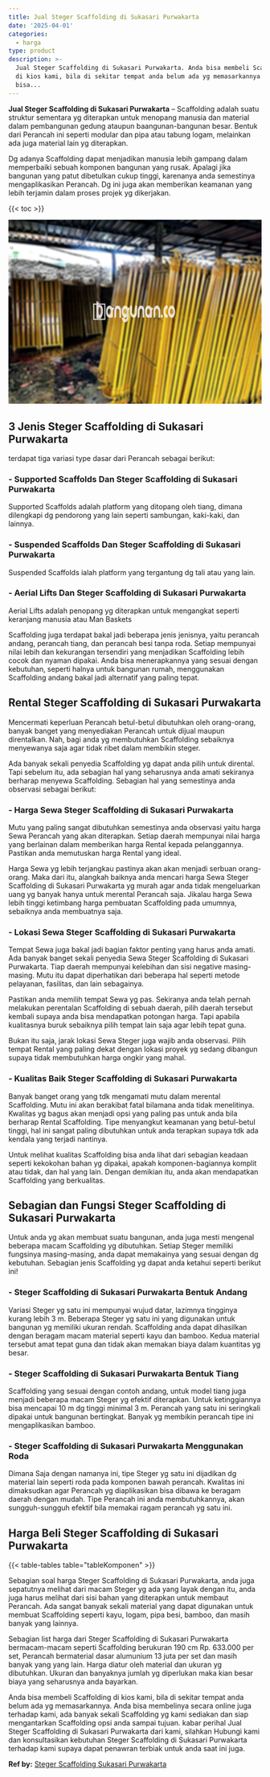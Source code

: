 ```yaml
---
title: Jual Steger Scaffolding di Sukasari Purwakarta
date: '2025-04-01'
categories:
  - harga
type: product
description: >-
  Jual Steger Scaffolding di Sukasari Purwakarta. Anda bisa membeli Scaffolding
  di kios kami, bila di sekitar tempat anda belum ada yg memasarkannya. Anda
  bisa...
---
```


**Jual Steger Scaffolding di Sukasari Purwakarta** – Scaffolding adalah suatu struktur sementara yg diterapkan untuk menopang manusia dan material dalam pembangunan gedung ataupun baangunan-bangunan besar. Bentuk dari Perancah ini seperti modular dan pipa atau tabung logam, melainkan ada juga material lain yg diterapkan.

Dg adanya Scaffolding dapat menjadikan manusia lebih gampang dalam memperbaiki sebuah komponen bangunan yang rusak. Apalagi jika bangunan yang patut dibetulkan cukup tinggi, karenanya anda semestinya mengaplikasikan Perancah. Dg ini juga akan memberikan keamanan yang lebih terjamin dalam proses projek yg dikerjakan.

{{< toc >}}

![Jual Steger Scaffolding di Sukasari Purwakarta](/images/sewa-scaffolding-steger-11.png)

## 3 Jenis Steger Scaffolding di Sukasari Purwakarta

terdapat tiga variasi type dasar dari Perancah sebagai berikut:

### \- Supported Scaffolds Dan Steger Scaffolding di Sukasari Purwakarta

Supported Scaffolds adalah platform yang ditopang oleh tiang, dimana dilengkapi dg pendorong yang lain seperti sambungan, kaki-kaki, dan lainnya.

### \- Suspended Scaffolds Dan Steger Scaffolding di Sukasari Purwakarta

Suspended Scaffolds ialah platform yang tergantung dg tali atau yang lain.

### \- Aerial Lifts Dan Steger Scaffolding di Sukasari Purwakarta

Aerial Lifts adalah penopang yg diterapkan untuk mengangkat seperti keranjang manusia atau Man Baskets

Scaffolding juga terdapat bakal jadi beberapa jenis jenisnya, yaitu perancah andang, perancah tiang, dan perancah besi tanpa roda. Setiap mempunyai nilai lebih dan kekurangan tersendiri yang menjadikan Scaffolding lebih cocok dan nyaman dipakai. Anda bisa menerapkannya yang sesuai dengan kebutuhan, seperti halnya untuk bangunan rumah, menggunakan Scaffolding andang bakal jadi alternatif yang paling tepat.

## Rental Steger Scaffolding di Sukasari Purwakarta

Mencermati keperluan Perancah betul-betul dibutuhkan oleh orang-orang, banyak banget yang menyediakan Perancah untuk dijual maupun direntalkan. Nah, bagi anda yg membutuhkan Scaffolding sebaiknya menyewanya saja agar tidak ribet dalam membikin steger.

Ada banyak sekali penyedia Scaffolding yg dapat anda pilih untuk dirental. Tapi sebelum itu, ada sebagian hal yang seharusnya anda amati sekiranya berharap menyewa Scaffolding. Sebagian hal yang semestinya anda observasi sebagai berikut:

### \- Harga Sewa Steger Scaffolding di Sukasari Purwakarta

Mutu yang paling sangat dibutuhkan semestinya anda observasi yaitu harga Sewa Perancah yang akan diterapkan. Setiap daerah mempunyai nilai harga yang berlainan dalam memberikan harga Rental kepada pelanggannya. Pastikan anda memutuskan harga Rental yang ideal.

Harga Sewa yg lebih terjangkau pastinya akan akan menjadi serbuan orang-orang. Maka dari itu, alangkah baiknya anda mencari harga Sewa Steger Scaffolding di Sukasari Purwakarta yg murah agar anda tidak mengeluarkan uang yg banyak hanya untuk merental Perancah saja. Jikalau harga Sewa lebih tinggi ketimbang harga pembuatan Scaffolding pada umumnya, sebaiknya anda membuatnya saja.

### \- Lokasi Sewa Steger Scaffolding di Sukasari Purwakarta

Tempat Sewa juga bakal jadi bagian faktor penting yang harus anda amati. Ada banyak banget sekali penyedia Sewa Steger Scaffolding di Sukasari Purwakarta. Tiap daerah mempunyai kelebihan dan sisi negative masing-masing. Mutu itu dapat diperhatikan dari beberapa hal seperti metode pelayanan, fasilitas, dan lain sebagainya.

Pastikan anda memilih tempat Sewa yg pas. Sekiranya anda telah pernah melakukan perentalan Scaffolding di sebuah daerah, pilih daerah tersebut kembali supaya anda bisa mendapatkan potongan harga. Tapi apabila kualitasnya buruk sebaiknya pilih tempat lain saja agar lebih tepat guna.

Bukan itu saja, jarak lokasi Sewa Steger juga wajib anda observasi. Pilih tempat Rental yang paling dekat dengan lokasi proyek yg sedang dibangun supaya tidak membutuhkan harga ongkir yang mahal.

### \- Kualitas Baik Steger Scaffolding di Sukasari Purwakarta

Banyak banget orang yang tdk mengamati mutu dalam merental Scaffolding. Mutu ini akan berakibat fatal bilamana anda tidak menelitinya. Kwalitas yg bagus akan menjadi opsi yang paling pas untuk anda bila berharap Rental Scaffolding. Tipe menyangkut keamanan yang betul-betul tinggi, hal ini sangat paling dibutuhkan untuk anda terapkan supaya tdk ada kendala yang terjadi nantinya.

Untuk melihat kualitas Scaffolding bisa anda lihat dari sebagian keadaan seperti kekokohan bahan yg dipakai, apakah komponen-bagiannya komplit atau tidak, dan hal yang lain. Dengan demikian itu, anda akan mendapatkan Scaffolding yang berkualitas.

## Sebagian dan Fungsi Steger Scaffolding di Sukasari Purwakarta

Untuk anda yg akan membuat suatu bangunan, anda juga mesti mengenal beberapa macam Scaffolding yg dibutuhkan. Setiap Steger memiliki fungsinya masing-masing, anda dapat memakainya yang sesuai dengan dg kebutuhan. Sebagian jenis Scaffolding yg dapat anda ketahui seperti berikut ini!

### \- Steger Scaffolding di Sukasari Purwakarta Bentuk Andang

Variasi Steger yg satu ini mempunyai wujud datar, lazimnya tingginya kurang lebih 3 m. Beberapa Steger yg satu ini yang digunakan untuk bangunan yg memiliki ukuran rendah. Scaffolding anda dapat dihasilkan dengan beragam macam material seperti kayu dan bamboo. Kedua material tersebut amat tepat guna dan tidak akan memakan biaya dalam kuantitas yg besar.

### \- Steger Scaffolding di Sukasari Purwakarta Bentuk Tiang

Scaffolding yang sesuai dengan contoh andang, untuk model tiang juga menjadi beberapa macam Steger yg efektif diterapkan. Untuk ketinggiannya bisa mencapai 10 m dg tinggi minimal 3 m. Perancah yang satu ini seringkali dipakai untuk bangunan bertingkat. Banyak yg membikin perancah tipe ini mengaplikasikan bamboo.

### \- Steger Scaffolding di Sukasari Purwakarta Menggunakan Roda

Dimana Saja dengan namanya ini, tipe Steger yg satu ini dijadikan dg material lain seperti roda pada komponen bawah perancah. Kwalitas ini dimaksudkan agar Perancah yg diaplikasikan bisa dibawa ke beragam daerah dengan mudah. Tipe Perancah ini anda membutuhkannya, akan sungguh-sungguh efektif bila memakai ragam perancah yg satu ini.

## Harga Beli Steger Scaffolding di Sukasari Purwakarta

{{< table-tables table="tableKomponen" >}}

Sebagian soal harga Steger Scaffolding di Sukasari Purwakarta, anda juga sepatutnya melihat dari macam Steger yg ada yang layak dengan itu, anda juga harus melihat dari sisi bahan yang diterapkan untuk membaut Perancah. Ada sangat banyak sekali material yang dapat digunakan untuk membuat Scaffolding seperti kayu, logam, pipa besi, bamboo, dan masih banyak yang lainnya.

Sebagian list harga dari Steger Scaffolding di Sukasari Purwakarta bermacam-macam seperti Scaffolding berukuran 190 cm Rp. 633.000 per set, Perancah bermaterial dasar alumunium 13 juta per set dan masih banyak yang yang lain. Harga diatur oleh material dan ukuran yg dibutuhkan. Ukuran dan banyaknya jumlah yg diperlukan maka kian besar biaya yang seharusnya anda bayarkan.

Anda bisa membeli Scaffolding di kios kami, bila di sekitar tempat anda belum ada yg memasarkannya. Anda bisa membelinya secara online juga terhadap kami, ada banyak sekali Scaffolding yg kami sediakan dan siap mengantarkan Scaffolding opsi anda sampai tujuan. kabar perihal Jual Steger Scaffolding di Sukasari Purwakarta dari kami, silahkan Hubungi kami dan konsultasikan kebutuhan Steger Scaffolding di Sukasari Purwakarta terhadap kami supaya dapat penawran terbiak untuk anda saat ini juga.

**Ref by:** [Steger Scaffolding Sukasari Purwakarta](https://id.wikipedia.org/wiki/Steger)
